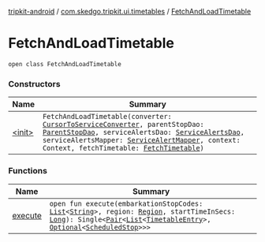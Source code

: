 [tripkit-android](../../index.md) / [com.skedgo.tripkit.ui.timetables](../index.md) / [FetchAndLoadTimetable](./index.md)

# FetchAndLoadTimetable

`open class FetchAndLoadTimetable`

### Constructors

| Name | Summary |
|---|---|
| [&lt;init&gt;](-init-.md) | `FetchAndLoadTimetable(converter: `[`CursorToServiceConverter`](../../com.skedgo.tripkit.ui.data/-cursor-to-service-converter/index.md)`, parentStopDao: `[`ParentStopDao`](../../skedgo.tripgo.data.timetables/-parent-stop-dao/index.md)`, serviceAlertsDao: `[`ServiceAlertsDao`](../../com.skedgo.tripkit.data.database.timetables/-service-alerts-dao/index.md)`, serviceAlertsMapper: `[`ServiceAlertMapper`](../../com.skedgo.tripkit.data.database.timetables/-service-alert-mapper/index.md)`, context: Context, fetchTimetable: `[`FetchTimetable`](../-fetch-timetable/index.md)`)` |

### Functions

| Name | Summary |
|---|---|
| [execute](execute.md) | `open fun execute(embarkationStopCodes: `[`List`](https://kotlinlang.org/api/latest/jvm/stdlib/kotlin.collections/-list/index.html)`<`[`String`](https://kotlinlang.org/api/latest/jvm/stdlib/kotlin/-string/index.html)`>, region: `[`Region`](../../com.skedgo.tripkit.common.model/-region/index.md)`, startTimeInSecs: `[`Long`](https://kotlinlang.org/api/latest/jvm/stdlib/kotlin/-long/index.html)`): Single<`[`Pair`](https://kotlinlang.org/api/latest/jvm/stdlib/kotlin/-pair/index.html)`<`[`List`](https://kotlinlang.org/api/latest/jvm/stdlib/kotlin.collections/-list/index.html)`<`[`TimetableEntry`](../../com.skedgo.tripkit.ui.model/-timetable-entry/index.md)`>, `[`Optional`](../../com.skedgo.tripkit.ui.utils/-optional/index.md)`<`[`ScheduledStop`](../../com.skedgo.tripkit.common.model/-scheduled-stop/index.md)`>>>` |

